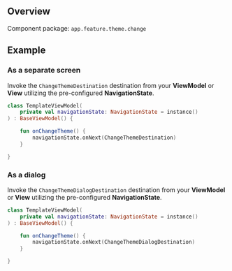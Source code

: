 ## Overview

Component package: `app.feature.theme.change`

## Example

### As a separate screen

Invoke the `ChangeThemeDestination` destination from your **ViewModel** or **View** utilizing the pre-configured **NavigationState**.

```kotlin
class TemplateViewModel(
    private val navigationState: NavigationState = instance()
) : BaseViewModel() {

    fun onChangeTheme() {
        navigationState.onNext(ChangeThemeDestination)
    }

}
```

### As a dialog

Invoke the `ChangeThemeDialogDestination` destination from your **ViewModel** or **View** utilizing the pre-configured **NavigationState**.

```kotlin
class TemplateViewModel(
    private val navigationState: NavigationState = instance()
) : BaseViewModel() {

    fun onChangeTheme() {
        navigationState.onNext(ChangeThemeDialogDestination)
    }

}
```